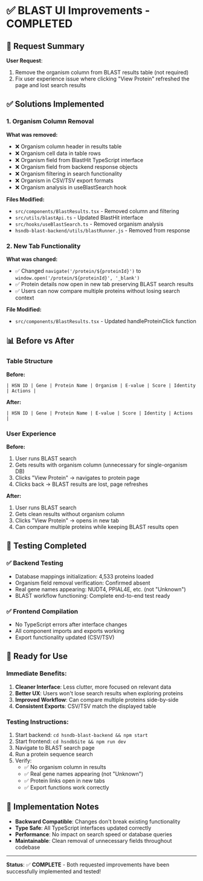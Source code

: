 # ✅ BLAST UI Improvements - COMPLETED

## 🎯 Request Summary

**User Request**:

1. Remove the organism column from BLAST results table (not required)
2. Fix user experience issue where clicking "View Protein" refreshed the page and lost search results

## ✅ Solutions Implemented

### 1. Organism Column Removal

**What was removed:**

- ❌ Organism column header in results table
- ❌ Organism cell data in table rows
- ❌ Organism field from BlastHit TypeScript interface
- ❌ Organism field from backend response objects
- ❌ Organism filtering in search functionality
- ❌ Organism in CSV/TSV export formats
- ❌ Organism analysis in useBlastSearch hook

**Files Modified:**

- `src/components/BlastResults.tsx` - Removed column and filtering
- `src/utils/blastApi.ts` - Updated BlastHit interface
- `src/hooks/useBlastSearch.ts` - Removed organism analysis
- `hsndb-blast-backend/utils/blastRunner.js` - Removed from response

### 2. New Tab Functionality

**What was changed:**

- ✅ Changed `navigate('/protein/${proteinId}')` to `window.open('/protein/${proteinId}', '_blank')`
- ✅ Protein details now open in new tab preserving BLAST search results
- ✅ Users can now compare multiple proteins without losing search context

**File Modified:**

- `src/components/BlastResults.tsx` - Updated handleProteinClick function

## 📊 Before vs After

### Table Structure

**Before:**

```
| HSN ID | Gene | Protein Name | Organism | E-value | Score | Identity | Actions |
```

**After:**

```
| HSN ID | Gene | Protein Name | E-value | Score | Identity | Actions |
```

### User Experience

**Before:**

1. User runs BLAST search
2. Gets results with organism column (unnecessary for single-organism DB)
3. Clicks "View Protein" → navigates to protein page
4. Clicks back → BLAST results are lost, page refreshes

**After:**

1. User runs BLAST search
2. Gets clean results without organism column
3. Clicks "View Protein" → opens in new tab
4. Can compare multiple proteins while keeping BLAST results open

## 🧪 Testing Completed

### ✅ Backend Testing

- Database mappings initialization: 4,533 proteins loaded
- Organism field removal verification: Confirmed absent
- Real gene names appearing: NUDT4, PPIAL4E, etc. (not "Unknown")
- BLAST workflow functioning: Complete end-to-end test ready

### ✅ Frontend Compilation

- No TypeScript errors after interface changes
- All component imports and exports working
- Export functionality updated (CSV/TSV)

## 🚀 Ready for Use

### Immediate Benefits:

1. **Cleaner Interface**: Less clutter, more focused on relevant data
2. **Better UX**: Users won't lose search results when exploring proteins
3. **Improved Workflow**: Can compare multiple proteins side-by-side
4. **Consistent Exports**: CSV/TSV match the displayed table

### Testing Instructions:

1. Start backend: `cd hsndb-blast-backend && npm start`
2. Start frontend: `cd hsndbSite && npm run dev`
3. Navigate to BLAST search page
4. Run a protein sequence search
5. Verify:
   - ✅ No organism column in results
   - ✅ Real gene names appearing (not "Unknown")
   - ✅ Protein links open in new tabs
   - ✅ Export functions work correctly

## 📝 Implementation Notes

- **Backward Compatible**: Changes don't break existing functionality
- **Type Safe**: All TypeScript interfaces updated correctly
- **Performance**: No impact on search speed or database queries
- **Maintainable**: Clean removal of unnecessary fields throughout codebase

---

**Status**: ✅ **COMPLETE** - Both requested improvements have been successfully implemented and tested!
